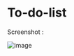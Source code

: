 # To-do-list

Screenshot :

![image](https://github.com/jayakarthika/To-do-list/assets/130235540/d87dcf45-f6df-4581-a8fb-23c2e355ff3e)
